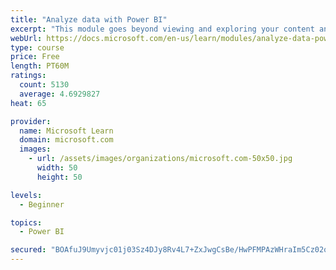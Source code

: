 ```yaml
---
title: "Analyze data with Power BI"
excerpt: "This module goes beyond viewing and exploring your content and explains how to interact with it by working with reports and dashboards to uncover and share new business insights."
webUrl: https://docs.microsoft.com/en-us/learn/modules/analyze-data-power-bi/
type: course
price: Free
length: PT60M
ratings:
  count: 5130
  average: 4.6929827
heat: 65

provider:
  name: Microsoft Learn
  domain: microsoft.com
  images:
    - url: /assets/images/organizations/microsoft.com-50x50.jpg
      width: 50
      height: 50

levels:
  - Beginner

topics:
  - Power BI

secured: "BOAfuJ9Umyvjc01j03Sz4DJy8Rv4L7+ZxJwgCsBe/HwPFMPAzWHraIm5Cz02qD67BCQ47QZ/JV61vRfiQUxdgeO3ry1HG3guqfG0FNVFBPaK9R0uVP/NeoQgOyl4H0wOiflG4aNhDQPz2A8uzEWSPoMoL62x5lZcY+7s47q2p4I85IDSkC2+/SAIFGkxu/M1tPalpll/aGpR3bJXzcIZOKBX0BZhRDcrWvgFLpE3CWMy2PiSWDjMZmW0aVvrA3sfQhjxDUA10Vmu9ykhZK7K23BcE7pDlrXNlivcd7ACSO0yU/xtYUHoe0ZDZlntdTuQ6UUQtPEQ2Xr5eV+o0Sc3wDp60t90c6QqXU5qV1HMtBpA1Sxhub/hNEHYoc23hA+G3+25uVH51I/8zyEB7dgodzWcGqTftfgHnZ/jFtNXD1w=;K3g9dp8e4gI1988TqW5Ocw=="
---
```


